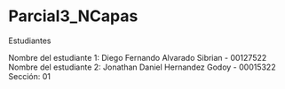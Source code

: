 # Parcial3_NCapas

Estudiantes

Nombre del estudiante 1: Diego Fernando Alvarado Sibrian  - 00127522
Nombre del estudiante 2: Jonathan Daniel Hernandez Godoy - 00015322
Sección: 01

